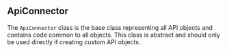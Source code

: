 ## ApiConnector

The `ApiConnector` class is the base class representing all API objects and contains code common to all objects. This class is abstract
and should only be used directly if creating custom API objects.
